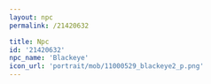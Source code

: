 ```yaml
---
layout: npc
permalink: /21420632

title: Npc
id: '21420632'
npc_name: 'Blackeye'
icon_url: 'portrait/mob/11000529_blackeye2_p.png'
---
```

